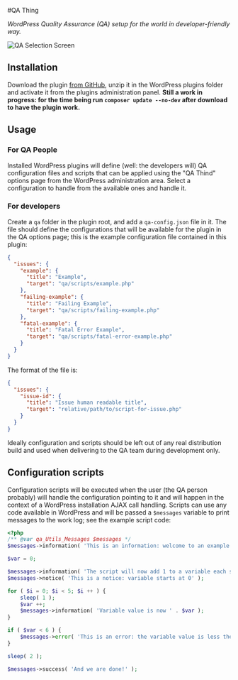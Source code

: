 #QA Thing

*WordPress Quality Assurance (QA) setup for the world in developer-friendly way.*

![QA Selection Screen](doc/images/configuration-handle.gif)

## Installation
Download the plugin [from GitHub](https://github.com/lucatume/function-mocker/archive/master.zip), unzip it in the WordPress plugins folder and activate it from the plugins administration panel.
**Still a work in progress: for the time being run `composer update --no-dev` after download to have the plugin work.**

## Usage

### For QA People
Installed WordPress plugins will define (well: the developers will) QA configuration files and scripts that can be applied using the "QA Thind" options page from the WordPress administration area.
Select a configuration to handle from the available ones and handle it.

### For developers
Create a `qa` folder in the plugin root, and add a `qa-config.json` file in it.
The file should define the configurations that will be available for the plugin in the QA options page; this is the example configuration file contained in this plugin:

```json
{
  "issues": {
    "example": {
      "title": "Example",
      "target": "qa/scripts/example.php"
    },
    "failing-example": {
      "title": "Failing Example",
      "target": "qa/scripts/failing-example.php"
    },
    "fatal-example": {
      "title": "Fatal Error Example",
      "target": "qa/scripts/fatal-error-example.php"
    }
  }
}
```

The format of the file is:

```json
{
  "issues": {
    "issue-id": {
      "title": "Issue human readable title",
      "target": "relative/path/to/script-for-issue.php"
    }
  }
}
```

Ideally configuration and scripts should be left out of any real distribution build and used when delivering to the QA team during development only.

## Configuration scripts
Configuration scripts will be executed when the user (the QA person probably) will handle the configuration pointing to it and will happen in the context of a WordPress installation AJAX call handling.
Scripts can use any code available in WordPress and will be passed a `$messages` variable to print messages to the work log; see the example script code:

```php
<?php
/** @var qa_Utils_Messages $messages */
$messages->information( 'This is an information: welcome to an example configuration script.' );

$var = 0;

$messages->information( 'The script will now add 1 to a variable each second...' );
$messages->notice( 'This is a notice: variable starts at 0' );

for ( $i = 0; $i < 5; $i ++ ) {
	sleep( 1 );
	$var ++;
	$messages->information( 'Variable value is now ' . $var );
}

if ( $var < 6 ) {
	$messages->error( 'This is an error: the variable value is less then 6.' );
}

sleep( 2 );

$messages->success( 'And we are done!' );
```


